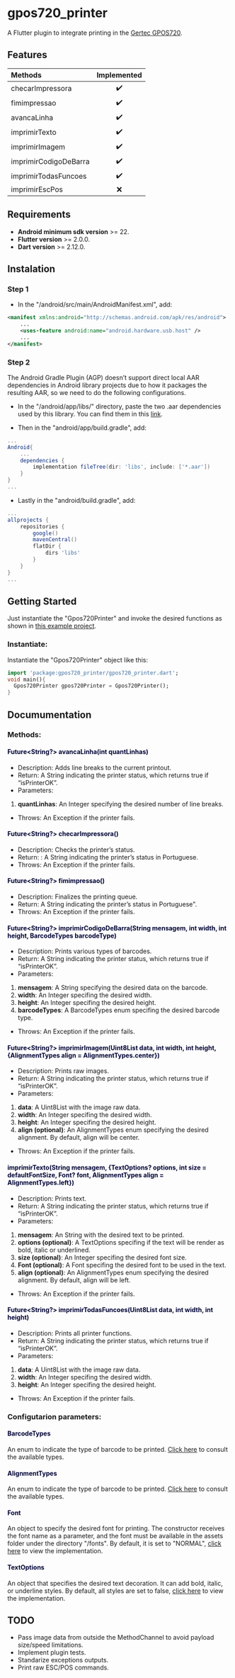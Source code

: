 # gpos720_printer

A Flutter plugin to integrate printing in the <a href="https://www.gertec.com.br/produtos/gpos720/">Gertec GPOS720</a>.

## Features

| Methods               | Implemented |
|:----------------------|:-----------:|
| checarImpressora      |     ✔️      |
| fimimpressao          |     ✔️      |
| avancaLinha           |     ✔️      |
| imprimirTexto         |     ✔️      |
| imprimirImagem        |     ✔️      |
| imprimirCodigoDeBarra |     ✔️      |
| imprimirTodasFuncoes  |     ✔️      |
| imprimirEscPos        |     ❌️      |

## Requirements

* <b>Android minimum sdk version</b> >= 22.
* <b>Flutter version</b> >= 2.0.0.
* <b>Dart version</b> >= 2.12.0.

## Instalation

### Step 1

* In the "/android/src/main/AndroidManifest.xml", add:
```xml
<manifest xmlns:android="http://schemas.android.com/apk/res/android">
    ...
    <uses-feature android:name="android.hardware.usb.host" />
    ...
</manifest>
```

### Step 2

The Android Gradle Plugin (AGP) doesn’t support direct local AAR dependencies in Android library projects due to how it packages the resulting AAR, so we need to do the following configurations.

* In the "/android/app/libs/" directory, paste the two .aar dependencies used by this library. You can find them in this <a href="https://github.com/PaoloDooM/gpos720_printer/tree/master/android/libs">link</a>.

* Then in the "android/app/build.gradle", add:
```gradle
...
Android{
    ...
    dependencies {
        implementation fileTree(dir: 'libs', include: ['*.aar'])
    }
}
...
```

* Lastly in the "android/build.gradle", add:
```gradle
...
allprojects {
    repositories {
        google()
        mavenCentral()
        flatDir {
            dirs 'libs'
        }
    }
}
...
```

## Getting Started

Just instantiate the "Gpos720Printer" and invoke the desired functions as shown in <a href="https://github.com/PaoloDooM/gpos720_printer/blob/master/example/lib/main.dart">this example project</a>.

### Instantiate:

Instantiate the "Gpos720Printer" object like this:
```dart
import 'package:gpos720_printer/gpos720_printer.dart';
void main(){
  Gpos720Printer gpos720Printer = Gpos720Printer();
}
```

## Documumentation

### Methods:

#### <span style="color:#000435"><b>Future<String?> avancaLinha(int quantLinhas)</b></span>
* Description: Adds line breaks to the current printout.
* Return: A String indicating the printer status, which returns true if “isPrinterOK”.
* Parameters: 
1. <b>quantLinhas</b>: An Integer specifying the desired number of line breaks.
* Throws: An Exception if the printer fails.

#### <span style="color:#000435"><b>Future<String?> checarImpressora()</b></span>
* Description: Checks the printer’s status.
* Return: : A String indicating the printer’s status in Portuguese.
* Throws: An Exception if the printer fails.

#### <span style="color:#000435"><b>Future<String?> fimimpressao()</b></span>
* Description: Finalizes the printing queue.
* Return: A String indicating the printer’s status in Portuguese".
* Throws: An Exception if the printer fails.

#### <span style="color:#000435"><b>Future<String?> imprimirCodigoDeBarra(String mensagem, int width, int height, BarcodeTypes barcodeType)</b></span>
* Description: Prints various types of barcodes.
* Return: A String indicating the printer status, which returns true if “isPrinterOK”.
* Parameters:
1. <b>mensagem</b>: A String specifying the desired data on the barcode.
2. <b>width</b>: An Integer specifing the desired width.
3. <b>height</b>: An Integer specifing the desired height.
4. <b>barcodeTypes</b>: A BarcodeTypes enum specifing the desired barcode type.
* Throws: An Exception if the printer fails.

#### <span style="color:#000435"><b>Future<String?> imprimirImagem(Uint8List data, int width, int height, {AlignmentTypes align = AlignmentTypes.center})</b></span>
* Description: Prints raw images.
* Return: A String indicating the printer status, which returns true if “isPrinterOK”.
* Parameters:
1. <b>data</b>: A Uint8List with the image raw data.
2. <b>width</b>: An Integer specifing the desired width.
3. <b>height</b>: An Integer specifing the desired height.
4. <b>align (optional)</b>: An AlignmentTypes enum specifying the desired alignment. By default, align will be center.
* Throws: An Exception if the printer fails.

#### <span style="color:#000435"><b>imprimirTexto(String mensagem, {TextOptions? options, int size = defaultFontSize, Font? font, AlignmentTypes align = AlignmentTypes.left})</b></span>
* Description: Prints text.
* Return: A String indicating the printer status, which returns true if “isPrinterOK”.
* Parameters:
1. <b>mensagem</b>: An String with the desired text to be printed.
2. <b>options (optional)</b>: A TextOptions specifing if the text will be render as bold, italic or underlined.
3. <b>size (optional)</b>: An Integer specifing the desired font size.
4. <b>Font (optional)</b>: A Font specifing the desired font to be used in the text.
5. <b>align (optional)</b>: An AlignmentTypes enum specifying the desired alignment. By default, align will be left.
* Throws: An Exception if the printer fails.

#### <span style="color:#000435"><b>Future<String?> imprimirTodasFuncoes(Uint8List data, int width, int height)</b></span>
* Description: Prints all printer functions.
* Return: A String indicating the printer status, which returns true if “isPrinterOK”.
* Parameters:
1. <b>data</b>: A Uint8List with the image raw data.
2. <b>width</b>: An Integer specifing the desired width.
3. <b>height</b>: An Integer specifing the desired height.
* Throws: An Exception if the printer fails.

### Configutarion parameters:

#### <span style="color:#000435"><b>BarcodeTypes</b></span>
An enum to indicate the type of barcode to be printed. <a href="https://github.com/PaoloDooM/gpos720_printer/blob/master/lib/barcode_types.dart">Click here</a> to consult the available types.

#### <span style="color:#000435"><b>AlignmentTypes</b></span>
An enum to indicate the type of barcode to be printed. <a href="https://github.com/PaoloDooM/gpos720_printer/blob/master/lib/alignment_types.dart">Click here</a> to consult the available types.

#### <span style="color:#000435"><b>Font</b></span>
An object to specify the desired font for printing. The constructor receives the font name as a parameter, and the font must be available in the assets folder under the directory "/fonts". By default, it is set to "NORMAL", <a href="https://github.com/PaoloDooM/gpos720_printer/blob/master/lib/font_model.dart">click here</a> to view the implementation.

#### <span style="color:#000435"><b>TextOptions</b></span>
An object that specifies the desired text decoration. It can add bold, italic, or underline styles. By default, all styles are set to false, <a href="https://github.com/PaoloDooM/gpos720_printer/blob/master/lib/text_options.dart">click here</a> to view the implementation.

## TODO

* Pass image data from outside the MethodChannel to avoid payload size/speed limitations.
* Implement plugin tests.
* Standarize exceptions outputs.
* Print raw ESC/POS commands.